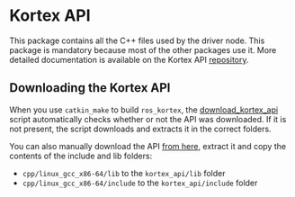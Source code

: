 <!-- 
* KINOVA (R) KORTEX (TM)
*
* Copyright (c) 2018 Kinova inc. All rights reserved.
*
* This software may be modified and distributed 
* under the terms of the BSD 3-Clause license. 
*
* Refer to the LICENSE file for details.
*
* -->

# Kortex API
This package contains all the C++ files used by the driver node. This package is mandatory because most of the other packages use it. More detailed documentation is available on the Kortex API [repository](https://github.com/Kinovarobotics/kortex).

## Downloading the Kortex API

When you use `catkin_make` to build `ros_kortex`, the [download_kortex_api](./scripts/download_kortex_api.bash) script automatically checks whether or not the API was downloaded. If it is not present, the script downloads and extracts it in the correct folders.

You can also manually download the API [from here](https://artifactory.kinovaapps.com/artifactory/generic-local-public/kortex/API/2.0.0/kortex_api_2.0.0.zip), extract it and copy the contents of the include and lib folders: 
 - ```cpp/linux_gcc_x86-64/lib``` to the ```kortex_api/lib``` folder
 - ```cpp/linux_gcc_x86-64/include``` to the ```kortex_api/include``` folder
 
